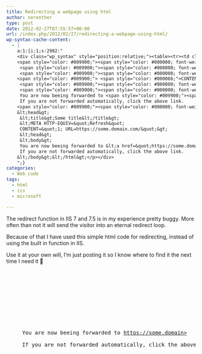 ```yaml
---
title: Redirecting a webpage using html
author: nerenther
type: post
date: 2012-02-27T07:55:57+00:00
url: /index.php/2012/02/27/redirecting-a-webpage-using-html/
wp-syntax-cache-content:
  - |
    a:1:{i:1;s:2982:"
    <div class="wp_syntax" style="position:relative;"><table><tr><td class="code"><pre class="xml" style="font-family:monospace;"><span style="color: #009900;"><span style="color: #000000; font-weight: bold;">&lt;html<span style="color: #000000; font-weight: bold;">&gt;</span></span></span>
    <span style="color: #009900;"><span style="color: #000000; font-weight: bold;">&lt;head<span style="color: #000000; font-weight: bold;">&gt;</span></span></span>
     <span style="color: #009900;"><span style="color: #000000; font-weight: bold;">&lt;title<span style="color: #000000; font-weight: bold;">&gt;</span></span></span>Some title<span style="color: #009900;"><span style="color: #000000; font-weight: bold;">&lt;/title<span style="color: #000000; font-weight: bold;">&gt;</span></span></span>
     <span style="color: #009900;"><span style="color: #000000; font-weight: bold;">&lt;META</span> <span style="color: #000066;">HTTP-EQUIV</span>=<span style="color: #ff0000;">&quot;Refresh&quot;</span></span>
    <span style="color: #009900;"> <span style="color: #000066;">CONTENT</span>=<span style="color: #ff0000;">&quot;1; URL=https://some.domain.com/&quot;</span><span style="color: #000000; font-weight: bold;">&gt;</span></span>
     <span style="color: #009900;"><span style="color: #000000; font-weight: bold;">&lt;head<span style="color: #000000; font-weight: bold;">&gt;</span></span></span>
     <span style="color: #009900;"><span style="color: #000000; font-weight: bold;">&lt;body<span style="color: #000000; font-weight: bold;">&gt;</span></span></span>
     You are now beeing forwarded to <span style="color: #009900;"><span style="color: #000000; font-weight: bold;">&lt;a</span> <span style="color: #000066;">href</span>=<span style="color: #ff0000;">&quot;https://some.domain&quot;</span><span style="color: #000000; font-weight: bold;">&gt;</span></span>https://some.domain&gt;<span style="color: #009900;"><span style="color: #000000; font-weight: bold;">&lt;/a<span style="color: #000000; font-weight: bold;">&gt;</span></span><span style="color: #000000; font-weight: bold;">&lt;br<span style="color: #000000; font-weight: bold;">&gt;</span></span></span>
     If you are not forwarded automatically, click the above link.
    <span style="color: #009900;"><span style="color: #000000; font-weight: bold;">&lt;/body<span style="color: #000000; font-weight: bold;">&gt;</span></span><span style="color: #000000; font-weight: bold;">&lt;/html<span style="color: #000000; font-weight: bold;">&gt;</span></span></span></pre></td></tr></table><p class="theCode" style="display:none;">&lt;html&gt;
    &lt;head&gt;
     &lt;title&gt;Some title&lt;/title&gt;
     &lt;META HTTP-EQUIV=&quot;Refresh&quot;
     CONTENT=&quot;1; URL=https://some.domain.com/&quot;&gt;
     &lt;head&gt;
     &lt;body&gt;
     You are now beeing forwarded to &lt;a href=&quot;https://some.domain&quot;&gt;https://some.domain&gt;&lt;/a&gt;&lt;br&gt;
     If you are not forwarded automatically, click the above link.
    &lt;/body&gt;&lt;/html&gt;</p></div>
    ";}
categories:
  - Web code
tags:
  - html
  - iis
  - microsoft

---
```

The redirect function in IIS 7 and 7.5 is in my experience pretty buggy. More often than not it will send the visitor into an eternal redirect loop.

Because of that I have used this simple html code for redirecting, instead of using the built in function in IIS.

Use it at your own will, I&#8217;m just posting it so I know where to find it the next time I need it 🙂

<pre lang="xml">


<head>
  <title>
    Some title
  </title>
   
  
  <meta HTTP-EQUIV="Refresh"
 CONTENT="1; URL=https://some.domain.com/" />
  
  <head>
    
     You are now beeing forwarded to <a href="https://some.domain">https://some.domain></a><br />
     If you are not forwarded automatically, click the above link.
    </html></pre>